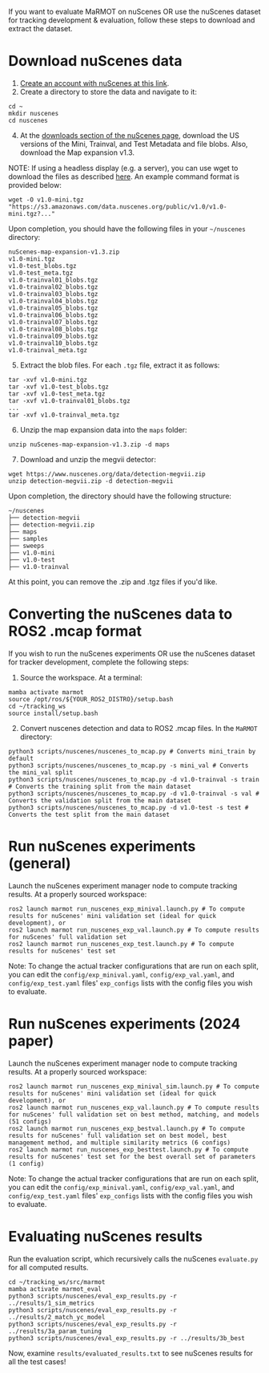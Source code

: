 If you want to evaluate MaRMOT on nuScenes OR use the nuScenes dataset for tracking development & evaluation, follow these steps to download and extract the dataset.

# Download nuScenes data 
1) [Create an account with nuScenes at this link](https://www.nuscenes.org/sign-up).
2) Create a directory to store the data and navigate to it:
```
cd ~
mkdir nuscenes
cd nuscenes
```
4) At the [downloads section of the nuScenes page](https://www.nuscenes.org/nuscenes#download), download the US versions of the Mini, Trainval, and Test Metadata and file blobs. Also, download the Map expansion v1.3.

  NOTE: If using a headless display (e.g. a server), you can use wget to download the files as described [here](https://github.com/nutonomy/nuscenes-devkit/issues/110). An example command format is provided below:
  ```
  wget -O v1.0-mini.tgz "https://s3.amazonaws.com/data.nuscenes.org/public/v1.0/v1.0-mini.tgz?..."
  ```
Upon completion, you should have the following files in your `~/nuscenes` directory:
```
nuScenes-map-expansion-v1.3.zip
v1.0-mini.tgz
v1.0-test_blobs.tgz
v1.0-test_meta.tgz
v1.0-trainval01_blobs.tgz
v1.0-trainval02_blobs.tgz
v1.0-trainval03_blobs.tgz
v1.0-trainval04_blobs.tgz
v1.0-trainval05_blobs.tgz
v1.0-trainval06_blobs.tgz
v1.0-trainval07_blobs.tgz
v1.0-trainval08_blobs.tgz
v1.0-trainval09_blobs.tgz
v1.0-trainval10_blobs.tgz
v1.0-trainval_meta.tgz
```
5) Extract the blob files. For each `.tgz` file, extract it as follows:
```
tar -xvf v1.0-mini.tgz
tar -xvf v1.0-test_blobs.tgz
tar -xvf v1.0-test_meta.tgz
tar -xvf v1.0-trainval01_blobs.tgz
...
tar -xvf v1.0-trainval_meta.tgz
```
6) Unzip the map expansion data into the `maps` folder:
```
unzip nuScenes-map-expansion-v1.3.zip -d maps
```

7) Download and unzip the megvii detector:
```
wget https://www.nuscenes.org/data/detection-megvii.zip
unzip detection-megvii.zip -d detection-megvii
```

Upon completion, the directory should have the following structure:
```
~/nuscenes
├── detection-megvii
├── detection-megvii.zip
├── maps
├── samples
├── sweeps
├── v1.0-mini
├── v1.0-test
├── v1.0-trainval
```
At this point, you can remove the .zip and .tgz files if you'd like.

# Converting the nuScenes data to ROS2 .mcap format
If you wish to run the nuScenes experiments OR use the nuScenes dataset for tracker development, complete the following steps:

1) Source the workspace. At a terminal:
```
mamba activate marmot
source /opt/ros/${YOUR_ROS2_DISTRO}/setup.bash
cd ~/tracking_ws
source install/setup.bash

```

2) Convert nuscenes detection and data to ROS2 .mcap files. In the `MaRMOT` directory:
```
python3 scripts/nuscenes/nuscenes_to_mcap.py # Converts mini_train by default
python3 scripts/nuscenes/nuscenes_to_mcap.py -s mini_val # Converts the mini_val split
python3 scripts/nuscenes/nuscenes_to_mcap.py -d v1.0-trainval -s train # Converts the training split from the main dataset
python3 scripts/nuscenes/nuscenes_to_mcap.py -d v1.0-trainval -s val # Converts the validation split from the main dataset
python3 scripts/nuscenes/nuscenes_to_mcap.py -d v1.0-test -s test # Converts the test split from the main dataset
```
# Run nuScenes experiments (general)
Launch the nuScenes experiment manager node to compute tracking results. At a properly sourced workspace:
```
ros2 launch marmot run_nuscenes_exp_minival.launch.py # To compute results for nuScenes' mini validation set (ideal for quick development), or
ros2 launch marmot run_nuscenes_exp_val.launch.py # To compute results for nuScenes' full validation set
ros2 launch marmot run_nuscenes_exp_test.launch.py # To compute results for nuScenes' test set
```
Note: To change the actual tracker configurations that are run on each split, you can edit the `config/exp_minival.yaml`, `config/exp_val.yaml`, and `config/exp_test.yaml` files' `exp_configs` lists with the config files you wish to evaluate.

# Run nuScenes experiments (2024 paper)
Launch the nuScenes experiment manager node to compute tracking results. At a properly sourced workspace:
```
ros2 launch marmot run_nuscenes_exp_minival_sim.launch.py # To compute results for nuScenes' mini validation set (ideal for quick development), or
ros2 launch marmot run_nuscenes_exp_val.launch.py # To compute results for nuScenes' full validation set on best method, matching, and models (51 configs)
ros2 launch marmot run_nuscenes_exp_bestval.launch.py # To compute results for nuScenes' full validation set on best model, best management method, and multiple similarity metrics (6 configs)
ros2 launch marmot run_nuscenes_exp_besttest.launch.py # To compute results for nuScenes' test set for the best overall set of parameters (1 config)
```
Note: To change the actual tracker configurations that are run on each split, you can edit the `config/exp_minival.yaml`, `config/exp_val.yaml`, and `config/exp_test.yaml` files' `exp_configs` lists with the config files you wish to evaluate.

# Evaluating nuScenes results
Run the evaluation script, which recursively calls the nuScenes `evaluate.py` for all computed results.
```
cd ~/tracking_ws/src/marmot
mamba activate marmot_eval
python3 scripts/nuscenes/eval_exp_results.py -r ../results/1_sim_metrics
python3 scripts/nuscenes/eval_exp_results.py -r ../results/2_match_yc_model
python3 scripts/nuscenes/eval_exp_results.py -r ../results/3a_param_tuning
python3 scripts/nuscenes/eval_exp_results.py -r ../results/3b_best
```
Now, examine `results/evaluated_results.txt` to see nuScenes results for all the test cases!
